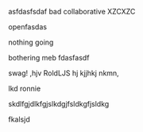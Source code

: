asfdasfsdaf
bad
collaborative
XZCXZC

openfasdas

nothing going 

bothering meb
fdasfasdf

swag!
,hjv
RoldLJS
hj
kjjhkj
nkmn,

lkd
ronnie

skdlfgjdlkfgjslkdgjfsldkgfjsldkg

fkalsjd
